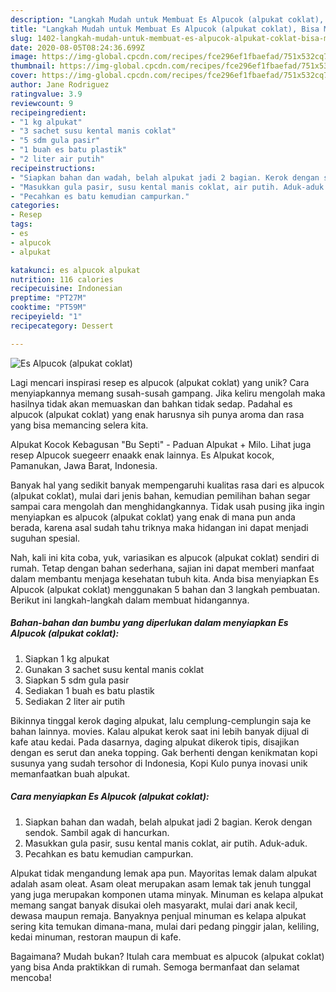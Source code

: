 ```yaml
---
description: "Langkah Mudah untuk Membuat Es Alpucok (alpukat coklat), Bisa Manjain Lidah"
title: "Langkah Mudah untuk Membuat Es Alpucok (alpukat coklat), Bisa Manjain Lidah"
slug: 1402-langkah-mudah-untuk-membuat-es-alpucok-alpukat-coklat-bisa-manjain-lidah
date: 2020-08-05T08:24:36.699Z
image: https://img-global.cpcdn.com/recipes/fce296ef1fbaefad/751x532cq70/es-alpucok-alpukat-coklat-foto-resep-utama.jpg
thumbnail: https://img-global.cpcdn.com/recipes/fce296ef1fbaefad/751x532cq70/es-alpucok-alpukat-coklat-foto-resep-utama.jpg
cover: https://img-global.cpcdn.com/recipes/fce296ef1fbaefad/751x532cq70/es-alpucok-alpukat-coklat-foto-resep-utama.jpg
author: Jane Rodriguez
ratingvalue: 3.9
reviewcount: 9
recipeingredient:
- "1 kg alpukat"
- "3 sachet susu kental manis coklat"
- "5 sdm gula pasir"
- "1 buah es batu plastik"
- "2 liter air putih"
recipeinstructions:
- "Siapkan bahan dan wadah, belah alpukat jadi 2 bagian. Kerok dengan sendok. Sambil agak di hancurkan."
- "Masukkan gula pasir, susu kental manis coklat, air putih. Aduk-aduk."
- "Pecahkan es batu kemudian campurkan."
categories:
- Resep
tags:
- es
- alpucok
- alpukat

katakunci: es alpucok alpukat 
nutrition: 116 calories
recipecuisine: Indonesian
preptime: "PT27M"
cooktime: "PT59M"
recipeyield: "1"
recipecategory: Dessert

---
```



![Es Alpucok (alpukat coklat)](https://img-global.cpcdn.com/recipes/fce296ef1fbaefad/751x532cq70/es-alpucok-alpukat-coklat-foto-resep-utama.jpg)

Lagi mencari inspirasi resep es alpucok (alpukat coklat) yang unik? Cara menyiapkannya memang susah-susah gampang. Jika keliru mengolah maka hasilnya tidak akan memuaskan dan bahkan tidak sedap. Padahal es alpucok (alpukat coklat) yang enak harusnya sih punya aroma dan rasa yang bisa memancing selera kita.

Alpukat Kocok Kebagusan &#34;Bu Septi&#34; - Paduan Alpukat + Milo. Lihat juga resep Alpucok suegeerr enaakk enak lainnya. Es Alpukat kocok, Pamanukan, Jawa Barat, Indonesia.

Banyak hal yang sedikit banyak mempengaruhi kualitas rasa dari es alpucok (alpukat coklat), mulai dari jenis bahan, kemudian pemilihan bahan segar sampai cara mengolah dan menghidangkannya. Tidak usah pusing jika ingin menyiapkan es alpucok (alpukat coklat) yang enak di mana pun anda berada, karena asal sudah tahu triknya maka hidangan ini dapat menjadi suguhan spesial.


Nah, kali ini kita coba, yuk, variasikan es alpucok (alpukat coklat) sendiri di rumah. Tetap dengan bahan sederhana, sajian ini dapat memberi manfaat dalam membantu menjaga kesehatan tubuh kita. Anda bisa menyiapkan Es Alpucok (alpukat coklat) menggunakan 5 bahan dan 3 langkah pembuatan. Berikut ini langkah-langkah dalam membuat hidangannya.

<!--inarticleads1-->

##### Bahan-bahan dan bumbu yang diperlukan dalam menyiapkan Es Alpucok (alpukat coklat):

1. Siapkan 1 kg alpukat
1. Gunakan 3 sachet susu kental manis coklat
1. Siapkan 5 sdm gula pasir
1. Sediakan 1 buah es batu plastik
1. Sediakan 2 liter air putih


Bikinnya tinggal kerok daging alpukat, lalu cemplung-cemplungin saja ke bahan lainnya. movies. Kalau alpukat kerok saat ini lebih banyak dijual di kafe atau kedai. Pada dasarnya, daging alpukat dikerok tipis, disajikan dengan es serut dan aneka topping. Gak berhenti dengan kenikmatan kopi susunya yang sudah tersohor di Indonesia, Kopi Kulo punya inovasi unik memanfaatkan buah alpukat. 

<!--inarticleads2-->

##### Cara menyiapkan Es Alpucok (alpukat coklat):

1. Siapkan bahan dan wadah, belah alpukat jadi 2 bagian. Kerok dengan sendok. Sambil agak di hancurkan.
1. Masukkan gula pasir, susu kental manis coklat, air putih. Aduk-aduk.
1. Pecahkan es batu kemudian campurkan.


Alpukat tidak mengandung lemak apa pun. Mayoritas lemak dalam alpukat adalah asam oleat. Asam oleat merupakan asam lemak tak jenuh tunggal yang juga merupakan komponen utama minyak. Minuman es kelapa alpukat memang sangat banyak disukai oleh masyarakt, mulai dari anak kecil, dewasa maupun remaja. Banyaknya penjual minuman es kelapa alpukat sering kita temukan dimana-mana, mulai dari pedang pinggir jalan, keliling, kedai minuman, restoran maupun di kafe. 

Bagaimana? Mudah bukan? Itulah cara membuat es alpucok (alpukat coklat) yang bisa Anda praktikkan di rumah. Semoga bermanfaat dan selamat mencoba!
